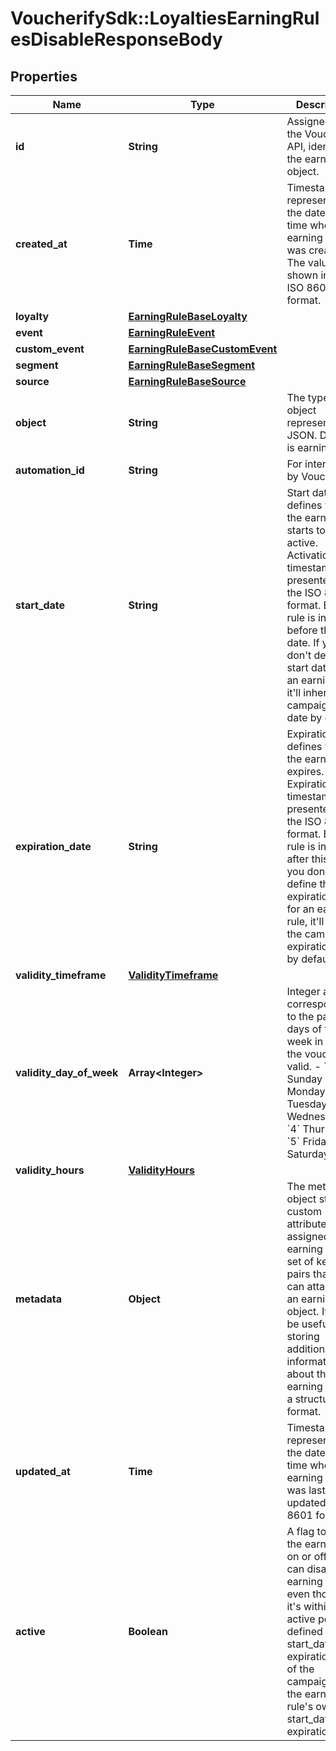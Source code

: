 # VoucherifySdk::LoyaltiesEarningRulesDisableResponseBody

## Properties

| Name | Type | Description | Notes |
| ---- | ---- | ----------- | ----- |
| **id** | **String** | Assigned by the Voucherify API, identifies the earning rule object. | [optional] |
| **created_at** | **Time** | Timestamp representing the date and time when the earning rule was created. The value is shown in the ISO 8601 format. | [optional] |
| **loyalty** | [**EarningRuleBaseLoyalty**](EarningRuleBaseLoyalty.md) |  | [optional] |
| **event** | [**EarningRuleEvent**](EarningRuleEvent.md) |  | [optional] |
| **custom_event** | [**EarningRuleBaseCustomEvent**](EarningRuleBaseCustomEvent.md) |  | [optional] |
| **segment** | [**EarningRuleBaseSegment**](EarningRuleBaseSegment.md) |  | [optional] |
| **source** | [**EarningRuleBaseSource**](EarningRuleBaseSource.md) |  | [optional] |
| **object** | **String** | The type of the object represented by JSON. Default is earning_rule. | [optional][default to &#39;earning_rule&#39;] |
| **automation_id** | **String** | For internal use by Voucherify. | [optional] |
| **start_date** | **String** | Start date defines when the earning rule starts to be active. Activation timestamp is presented in the ISO 8601 format. Earning rule is inactive before this date. If you don&#39;t define the start date for an earning rule, it&#39;ll inherit the campaign start date by default. | [optional] |
| **expiration_date** | **String** | Expiration date defines when the earning rule expires. Expiration timestamp is presented in the ISO 8601 format. Earning rule is inactive after this date.If you don&#39;t define the expiration date for an earning rule, it&#39;ll inherit the campaign expiration date by default. | [optional] |
| **validity_timeframe** | [**ValidityTimeframe**](ValidityTimeframe.md) |  | [optional] |
| **validity_day_of_week** | **Array&lt;Integer&gt;** | Integer array corresponding to the particular days of the week in which the voucher is valid.  - &#x60;0&#x60; Sunday - &#x60;1&#x60; Monday - &#x60;2&#x60; Tuesday - &#x60;3&#x60; Wednesday - &#x60;4&#x60; Thursday - &#x60;5&#x60; Friday - &#x60;6&#x60; Saturday | [optional] |
| **validity_hours** | [**ValidityHours**](ValidityHours.md) |  | [optional] |
| **metadata** | **Object** | The metadata object stores all custom attributes assigned to the earning rule. A set of key/value pairs that you can attach to an earning rule object. It can be useful for storing additional information about the earning rule in a structured format. | [optional] |
| **updated_at** | **Time** | Timestamp representing the date and time when the earning rule was last updated in ISO 8601 format. | [optional] |
| **active** | **Boolean** | A flag to toggle the earning rule on or off. You can disable an earning rule even though it&#39;s within the active period defined by the start_date and expiration_date of the campaign or the earning rule&#39;s own start_date and expiration_date. | [optional][default to false] |

